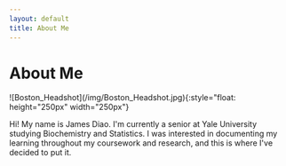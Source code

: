```yaml
---  
layout: default  
title: About Me  
---
```


About Me
========

<div class="row marketing">
  <div class="col-sm-4">
  ![Boston_Headshot](/img/Boston_Headshot.jpg){:style="float: height="250px" width="250px"}
  </div>
  <div class="col-sm-8">
  <p> Hi! My name is James Diao. I'm currently a senior at Yale University
  studying Biochemistry and Statistics. I was interested in documenting my
  learning throughout my coursework and research, and this is where I've
  decided to put it.</p>
  </div>
</div>

